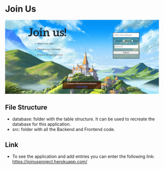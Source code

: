 # Join Us
![](/src/public/css/images/home.jpg)

## File Structure
- database: folder with the table structure. It can be used to recreate the database for this application.
- src: folder with all the Backend and Frontend code.

## Link
- To see the application and add entries you can enter the following link: https://joinusproject.herokuapp.com/

